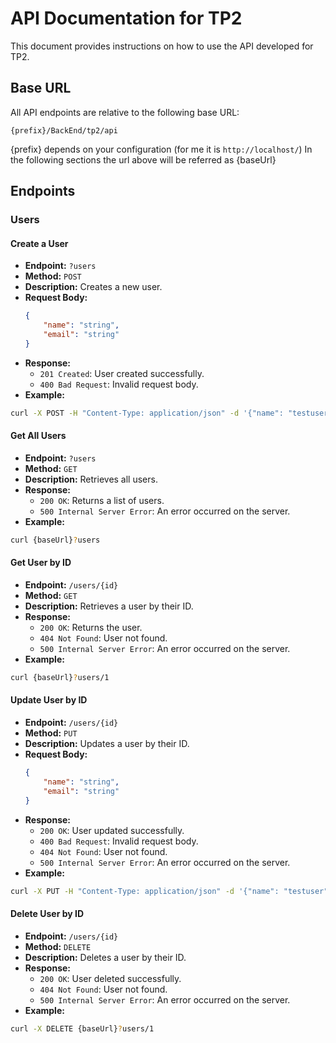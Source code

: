 # API Documentation for TP2

This document provides instructions on how to use the API developed for TP2.

## Base URL

All API endpoints are relative to the following base URL:

```
{prefix}/BackEnd/tp2/api
```

{prefix} depends on your configuration (for me it is `http://localhost/`)
In the following sections the url above will be referred as {baseUrl}

## Endpoints

### Users

#### Create a User

-   **Endpoint:** `?users`
-   **Method:** `POST`
-   **Description:** Creates a new user.
-   **Request Body:**
    ```json
    {
        "name": "string",
        "email": "string"
    }
    ```
-   **Response:**
    -   `201 Created`: User created successfully.
    -   `400 Bad Request`: Invalid request body.
- **Example:**
```bash
curl -X POST -H "Content-Type: application/json" -d '{"name": "testuser", "email": "test@example.com"}' {baseUrl}?users
```

#### Get All Users

-   **Endpoint:** `?users`
-   **Method:** `GET`
-   **Description:** Retrieves all users.
-   **Response:**
    -   `200 OK`: Returns a list of users.
    -   `500 Internal Server Error`: An error occurred on the server.
- **Example:**
```bash
curl {baseUrl}?users
```

#### Get User by ID

-   **Endpoint:** `/users/{id}`
-   **Method:** `GET`
-   **Description:** Retrieves a user by their ID.
-   **Response:**
    -   `200 OK`: Returns the user.
    -   `404 Not Found`: User not found.
    -   `500 Internal Server Error`: An error occurred on the server.
- **Example:**
```bash
curl {baseUrl}?users/1
```

#### Update User by ID

-   **Endpoint:** `/users/{id}`
-   **Method:** `PUT`
-   **Description:** Updates a user by their ID.
-   **Request Body:**
    ```json
    {
        "name": "string",
        "email": "string"
    }
    ```
-   **Response:**
    -   `200 OK`: User updated successfully.
    -   `400 Bad Request`: Invalid request body.
    -   `404 Not Found`: User not found.
    -   `500 Internal Server Error`: An error occurred on the server.
- **Example:**
```bash
curl -X PUT -H "Content-Type: application/json" -d '{"name": "testuser", "email": "test@example.com"}' {baseUrl}?users/1
```

#### Delete User by ID

-   **Endpoint:** `/users/{id}`
-   **Method:** `DELETE`
-   **Description:** Deletes a user by their ID.
-   **Response:**
    -   `200 OK`: User deleted successfully.
    -   `404 Not Found`: User not found.
    -   `500 Internal Server Error`: An error occurred on the server.
- **Example:**
```bash
curl -X DELETE {baseUrl}?users/1